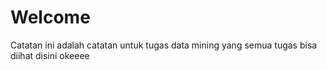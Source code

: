 # Welcome 
 
Catatan ini adalah catatan untuk tugas data mining yang semua tugas bisa diihat disini okeeee 

```{tableofcontents}
```
